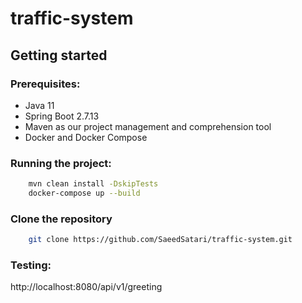 # traffic-system
## Getting started

### Prerequisites:

- Java 11
- Spring Boot 2.7.13
- Maven as our project management and comprehension tool
- Docker and Docker Compose

### Running the project:

```bash
    mvn clean install -DskipTests
    docker-compose up --build
```
### Clone the repository

```bash
    git clone https://github.com/SaeedSatari/traffic-system.git
```
### Testing:
http://localhost:8080/api/v1/greeting
